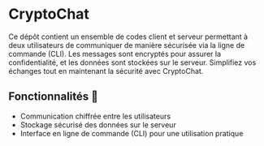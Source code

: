 # CryptoChat

Ce dépôt contient un ensemble de codes client et serveur permettant à deux utilisateurs de communiquer de manière sécurisée via la ligne de commande (CLI). Les messages sont encryptés pour assurer la confidentialité, et les données sont stockées sur le serveur. Simplifiez vos échanges tout en maintenant la sécurité avec CryptoChat.

## Fonctionnalités 🚀

- Communication chiffrée entre les utilisateurs
- Stockage sécurisé des données sur le serveur
- Interface en ligne de commande (CLI) pour une utilisation pratique
